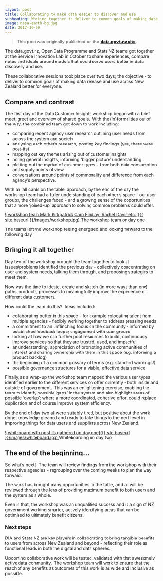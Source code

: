 ```yaml
---
layout: post
title: Collaborating to make data easier to discover and use
subheading: Working together to deliver to common goals of making data release and use across New Zealand better for everyone.
image: nasa-earth-bg.jpg
date: 2017-10-09
---
```


> This post was originally published on the [**data.govt.nz site**](https://data.govt.nz/blog/collaborating-to-make-data-easier-to-discover-and-use/ "NZ open data site").

The data.govt.nz, Open Data Programme and Stats NZ teams got together at the Service Innovation Lab in October to share experiences, compare notes and ideate around models that could serve users better in data discovery and use.

These collaborative sessions took place over two days; the objective - to deliver to common goals of making data release and use across New Zealand better for everyone.

## Compare and contrast

The first day of the Data Customer Insights workshop began with a brief meet, greet and overview of shared goals.  With the (in)formalities out of the way, the combined team got down to work including:

*   comparing recent agency user research outlining user needs from across the system and society
*   analysing each other’s research, posting key findings (yes, there were post-its)
*   mapping out key themes arising out of customer insights
*   noting general insights, informing ‘bigger picture’ understanding
*   plotting out the myriad of customer types - from both data consumption and supply points of view
*   conversations around points of commonality and difference from each agency’s perspective.

With an ‘all cards on the table’ approach, by the end of the day the workshop team had a fuller understanding of each other’s space - our user groups, the challenges faced - and a growing sense of the opportunities that a more ‘joined-up’ approach to solving common problems could offer.

[![workshop team Mark Kirkpatrick,Cam Findlay, Rachel Davis etc.]({{ site.baseurl }}/images/workshop.jpg) ](#) <span class="caption text-muted">The workshop team on day one</span>

The teams left the workshop feeling energised and looking forward to the following day

## Bringing it all together

Day two of the workshop brought the team together to look at issues/problems identified the previous day - collectively concentrating on user and system needs, talking them through, and proposing strategies to meet them.

Now was the time to ideate, create and sketch (in more ways than one) paths, products, processes to meaningfully improve the experience of different data customers.

How could the team do this?  Ideas included:

*   collaborating better in this space - for example colocating talent from multiple agencies - flexibly working together to address pressing needs
*   a commitment to an unflinching focus on the community - informed by established feedback loops; engagement with user groups
*   looking at how we can further pool resources to build, continuously improve services so that they are trusted, used, and impactful
*   an understanding, appreciation of promoting active communities of interest and sharing ownership with them in this space (e.g. informing a product backlog)
*   the beginning of a common glossary of terms (e.g. standard wordings!)
*   possible governance structures for a viable, effective data service

Finally, as a wrap-up the workshop team mapped the various user types identified earlier to the different services on offer currently - both inside and outside of government.  This was an enlightening exercise, enabling the team to identify possible ‘gaps’ in the system and also highlight areas of possible ‘overlap’; where a more coordinated, cohesive effort could replace duplication and of course improve system efficiency.

By the end of day two all were suitably tired, but positive about the work done, knowledge gleaned and ready to take things to the next level in improving things for data users and suppliers across New Zealand.

[![whiteboard with post its gathered on day one]({{ site.baseurl }}/images/whiteboard.jpg) ](#) <span class="caption text-muted">Whiteboarding on day two</span>

## The end of the beginning...

So what’s next?  The team will review findings from the workshop with their respective agencies - regrouping over the coming weeks to plan the way forward.

The work has brought many opportunities to the table, and all will be reviewed through the lens of providing maximum benefit to both users and the system as a whole.

Even in that, the workshop was an unqualified success and is a sign of NZ government working smarter, actively identifying areas that can be optimised to ultimately benefit citizens.  

### Next steps

DIA and Stats NZ are key players in collaborating to bring tangible benefits to users from across New Zealand and beyond - reflecting their role as functional leads in both the digital and data spheres.

Upcoming collaborative work will be tested, validated with that awesomely active data community.  The workshop team will work to ensure that the reach of any benefits as outcomes of this work is as wide and inclusive as possible.
